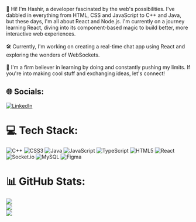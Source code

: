 
👋 Hi! I'm Hashir, a developer fascinated by the web's possibilities. I've dabbled in everything from HTML, CSS and JavaScript to C++ and Java, but these days, I'm all about React and Node.js. I'm currently on a journey learning React, diving into its component-based magic to build better, more interactive web experiences.<br><br>🛠️ Currently, I'm working on creating a real-time chat app using React and exploring the wonders of WebSockets. <br><br>💬 I'm a firm believer in learning by doing and constantly pushing my limits. If you're into making cool stuff and exchanging ideas, let's connect!


## 🌐 Socials:
[![LinkedIn](https://img.shields.io/badge/LinkedIn-%230077B5.svg?logo=linkedin&logoColor=white)](https://linkedin.com/in/hashirayaz) 

# 💻 Tech Stack:
![C++](https://img.shields.io/badge/c++-%2300599C.svg?style=flat&logo=c%2B%2B&logoColor=white) ![CSS3](https://img.shields.io/badge/css3-%231572B6.svg?style=flat&logo=css3&logoColor=white) ![Java](https://img.shields.io/badge/java-%23ED8B00.svg?style=flat&logo=openjdk&logoColor=white) ![JavaScript](https://img.shields.io/badge/javascript-%23323330.svg?style=flat&logo=javascript&logoColor=%23F7DF1E) ![TypeScript](https://img.shields.io/badge/typescript-%23007ACC.svg?style=flat&logo=typescript&logoColor=white) ![HTML5](https://img.shields.io/badge/html5-%23E34F26.svg?style=flat&logo=html5&logoColor=white) ![React](https://img.shields.io/badge/react-%2320232a.svg?style=flat&logo=react&logoColor=%2361DAFB) ![Socket.io](https://img.shields.io/badge/Socket.io-black?style=flat&logo=socket.io&badgeColor=010101) ![MySQL](https://img.shields.io/badge/mysql-%2300000f.svg?style=flat&logo=mysql&logoColor=white) ![Figma](https://img.shields.io/badge/figma-%23F24E1E.svg?style=flat&logo=figma&logoColor=white)
# 📊 GitHub Stats:
![](https://github-readme-stats.vercel.app/api?username=hashir-ayaz&theme=tokyonight&hide_border=true&include_all_commits=false&count_private=false)<br/>
![](https://github-readme-streak-stats.herokuapp.com/?user=hashir-ayaz&theme=tokyonight&hide_border=true)<br/>
![](https://github-readme-stats.vercel.app/api/top-langs/?username=hashir-ayaz&theme=tokyonight&hide_border=true&include_all_commits=false&count_private=false&layout=compact)

<!-- Proudly created with GPRM ( https://gprm.itsvg.in ) -->
